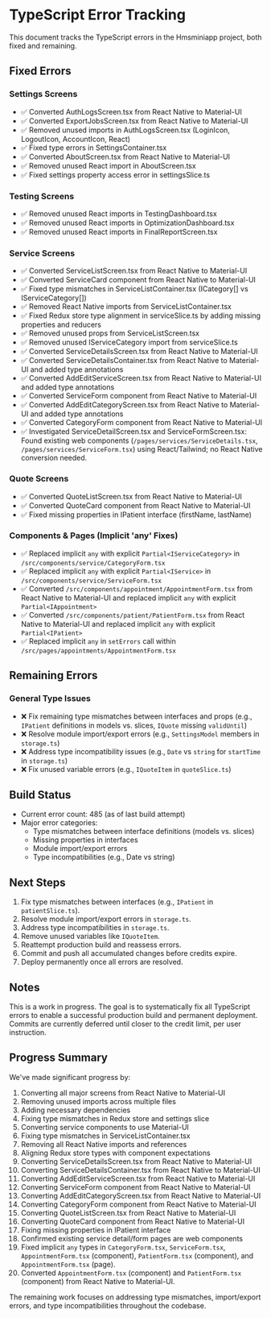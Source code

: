 # TypeScript Error Tracking

This document tracks the TypeScript errors in the Hmsminiapp project, both fixed and remaining.

## Fixed Errors

### Settings Screens
- ✅ Converted AuthLogsScreen.tsx from React Native to Material-UI
- ✅ Converted ExportJobsScreen.tsx from React Native to Material-UI
- ✅ Removed unused imports in AuthLogsScreen.tsx (LoginIcon, LogoutIcon, AccountIcon, React)
- ✅ Fixed type errors in SettingsContainer.tsx
- ✅ Converted AboutScreen.tsx from React Native to Material-UI
- ✅ Removed unused React import in AboutScreen.tsx
- ✅ Fixed settings property access error in settingsSlice.ts

### Testing Screens
- ✅ Removed unused React imports in TestingDashboard.tsx
- ✅ Removed unused React imports in OptimizationDashboard.tsx
- ✅ Removed unused React imports in FinalReportScreen.tsx

### Service Screens
- ✅ Converted ServiceListScreen.tsx from React Native to Material-UI
- ✅ Converted ServiceCard component from React Native to Material-UI
- ✅ Fixed type mismatches in ServiceListContainer.tsx (ICategory[] vs IServiceCategory[])
- ✅ Removed React Native imports from ServiceListContainer.tsx
- ✅ Fixed Redux store type alignment in serviceSlice.ts by adding missing properties and reducers
- ✅ Removed unused props from ServiceListScreen.tsx
- ✅ Removed unused IServiceCategory import from serviceSlice.ts
- ✅ Converted ServiceDetailsScreen.tsx from React Native to Material-UI
- ✅ Converted ServiceDetailsContainer.tsx from React Native to Material-UI and added type annotations
- ✅ Converted AddEditServiceScreen.tsx from React Native to Material-UI and added type annotations
- ✅ Converted ServiceForm component from React Native to Material-UI
- ✅ Converted AddEditCategoryScreen.tsx from React Native to Material-UI and added type annotations
- ✅ Converted CategoryForm component from React Native to Material-UI
- ✅ Investigated ServiceDetailScreen.tsx and ServiceFormScreen.tsx: Found existing web components (`/pages/services/ServiceDetails.tsx`, `/pages/services/ServiceForm.tsx`) using React/Tailwind; no React Native conversion needed.

### Quote Screens
- ✅ Converted QuoteListScreen.tsx from React Native to Material-UI
- ✅ Converted QuoteCard component from React Native to Material-UI
- ✅ Fixed missing properties in IPatient interface (firstName, lastName)

### Components & Pages (Implicit 'any' Fixes)
- ✅ Replaced implicit `any` with explicit `Partial<IServiceCategory>` in `/src/components/service/CategoryForm.tsx`
- ✅ Replaced implicit `any` with explicit `Partial<IService>` in `/src/components/service/ServiceForm.tsx`
- ✅ Converted `/src/components/appointment/AppointmentForm.tsx` from React Native to Material-UI and replaced implicit `any` with explicit `Partial<IAppointment>`
- ✅ Converted `/src/components/patient/PatientForm.tsx` from React Native to Material-UI and replaced implicit `any` with explicit `Partial<IPatient>`
- ✅ Replaced implicit `any` in `setErrors` call within `/src/pages/appointments/AppointmentForm.tsx`

## Remaining Errors

### General Type Issues
- ❌ Fix remaining type mismatches between interfaces and props (e.g., `IPatient` definitions in models vs. slices, `IQuote` missing `validUntil`)
- ❌ Resolve module import/export errors (e.g., `SettingsModel` members in `storage.ts`)
- ❌ Address type incompatibility issues (e.g., `Date` vs `string` for `startTime` in `storage.ts`)
- ❌ Fix unused variable errors (e.g., `IQuoteItem` in `quoteSlice.ts`)

## Build Status
- Current error count: 485 (as of last build attempt)
- Major error categories:
  - Type mismatches between interface definitions (models vs. slices)
  - Missing properties in interfaces
  - Module import/export errors
  - Type incompatibilities (e.g., Date vs string)

## Next Steps
1. Fix type mismatches between interfaces (e.g., `IPatient` in `patientSlice.ts`).
2. Resolve module import/export errors in `storage.ts`.
3. Address type incompatibilities in `storage.ts`.
4. Remove unused variables like `IQuoteItem`.
5. Reattempt production build and reassess errors.
6. Commit and push all accumulated changes before credits expire.
7. Deploy permanently once all errors are resolved.

## Notes
This is a work in progress. The goal is to systematically fix all TypeScript errors to enable a successful production build and permanent deployment. Commits are currently deferred until closer to the credit limit, per user instruction.

## Progress Summary
We've made significant progress by:
1. Converting all major screens from React Native to Material-UI
2. Removing unused imports across multiple files
3. Adding necessary dependencies
4. Fixing type mismatches in Redux store and settings slice
5. Converting service components to use Material-UI
6. Fixing type mismatches in ServiceListContainer.tsx
7. Removing all React Native imports and references
8. Aligning Redux store types with component expectations
9. Converting ServiceDetailsScreen.tsx from React Native to Material-UI
10. Converting ServiceDetailsContainer.tsx from React Native to Material-UI
11. Converting AddEditServiceScreen.tsx from React Native to Material-UI
12. Converting ServiceForm component from React Native to Material-UI
13. Converting AddEditCategoryScreen.tsx from React Native to Material-UI
14. Converting CategoryForm component from React Native to Material-UI
15. Converting QuoteListScreen.tsx from React Native to Material-UI
16. Converting QuoteCard component from React Native to Material-UI
17. Fixing missing properties in IPatient interface
18. Confirmed existing service detail/form pages are web components
19. Fixed implicit `any` types in `CategoryForm.tsx`, `ServiceForm.tsx`, `AppointmentForm.tsx` (component), `PatientForm.tsx` (component), and `AppointmentForm.tsx` (page).
20. Converted `AppointmentForm.tsx` (component) and `PatientForm.tsx` (component) from React Native to Material-UI.

The remaining work focuses on addressing type mismatches, import/export errors, and type incompatibilities throughout the codebase.

